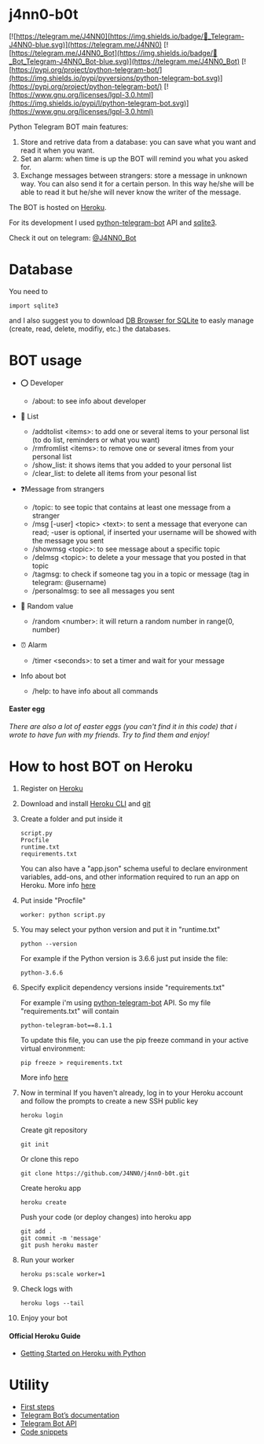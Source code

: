 # j4nn0-b0t

[![https://telegram.me/J4NN0](https://img.shields.io/badge/💬_Telegram-J4NN0-blue.svg)](https://telegram.me/J4NN0) [![https://telegram.me/J4NN0_Bot](https://img.shields.io/badge/💬_Bot_Telegram-J4NN0_Bot-blue.svg)](https://telegram.me/J4NN0_Bot) [![https://pypi.org/project/python-telegram-bot/](https://img.shields.io/pypi/pyversions/python-telegram-bot.svg)](https://pypi.org/project/python-telegram-bot/) [![https://www.gnu.org/licenses/lgpl-3.0.html](https://img.shields.io/pypi/l/python-telegram-bot.svg)](https://www.gnu.org/licenses/lgpl-3.0.html)

Python Telegram BOT main features:
1. Store and retrive data from a database: you can save what you want and read it when you want. 
2. Set an alarm: when time is up the BOT will remind you what you asked for.
3. Exchange messages between strangers: store a message in unknown way. You can also send it for a certain person. In this way he/she will be able to read it but he/she will never know the writer of the message.  

The BOT is hosted on [Heroku](https://www.heroku.com/).

For its development I used [python-telegram-bot](https://github.com/python-telegram-bot/python-telegram-bot) API and [sqlite3](https://docs.python.org/2/library/sqlite3.html).

Check it out on telegram: [@J4NN0_Bot](http://telegram.me/J4NN0_Bot)

# Database

You need to 

    import sqlite3
    
and I also suggest you to download [DB Browser for SQLite](https://sqlitebrowser.org) to easly manage (create, read, delete, modifiy, etc.) the databases. 

# BOT usage

- ⭕ Developer
    - /about: to see info about developer
    
- 📝 List
    - /addtolist \<items>: to add one or several items to your personal list (to do list, reminders or what you want)
    - /rmfromlist \<items>: to remove  one or several itmes from your personal list
    - /show_list: it shows items that you added to your personal list
    - /clear_list: to delete all items from your pesonal list

- ❓Message from strangers
    - /topic: to see topic that contains at least one message from a stranger
    - /msg [-user] \<topic> \<text>: to sent a message that everyone can read; -user is optional, if inserted your username will be showed with the message you sent
    - /showmsg \<topic>: to see message about a specific topic
    - /delmsg \<topic>: to delete a your message that you posted in that topic
    - /tagmsg: to check if someone tag you in a topic or message (tag in telegram: @username)
    - /personalmsg: to see all messages you sent

- 🔀 Random value
    - /random \<number>: it will return a random number in range(0, number)

- ⏰ Alarm
    - /timer \<seconds>: to set a timer and wait for your message
    
- Info about bot
    - /help:  to have info about all commands
    
#### Easter egg

*There are also a lot of easter eggs (you can't find it in this code) that i wrote to have fun with my friends. Try to find them and enjoy!*

# How to host BOT on Heroku

1. Register on [Heroku](https://www.heroku.com/)
2. Download and install [Heroku CLI](https://devcenter.heroku.com/articles/getting-started-with-python#set-up) and [git](https://git-scm.com/downloads)
3. Create a folder and put inside it
        
       script.py
       Procfile
       runtime.txt
       requirements.txt
       
   You can also have a "app.json" schema useful to declare environment variables, add-ons, and other information required to run an app on Heroku. More info [here](https://devcenter.heroku.com/articles/app-json-schema)

4. Put inside "Procfile"

       worker: python script.py
   
5. You may select your python version and put it in "runtime.txt"

       python --version
        
   For example if the Python version is 3.6.6 just put inside the file:
   
       python-3.6.6

6. Specify explicit dependency versions inside "requirements.txt"
   
   For example i'm using [python-telegram-bot](https://github.com/python-telegram-bot/python-telegram-bot) API.
   So my file "requirements.txt" will contain 
   
       python-telegram-bot==8.1.1
       
   To update this file, you can use the pip freeze command in your active virtual environment:
   
       pip freeze > requirements.txt
       
   More info [here](https://devcenter.heroku.com/articles/python-runtimes#selecting-a-runtime) 
   
7. Now in terminal 
   If you haven't already, log in to your Heroku account and follow the prompts to create a new SSH public key
   
       heroku login
   
   Create git repository   

       git init
           
    Or clone this repo
    
       git clone https://github.com/J4NN0/j4nn0-b0t.git
   
   Create heroku app
   
       heroku create
   
   Push your code (or deploy changes) into heroku app
   
       git add .
       git commit -m 'message'
       git push heroku master

8. Run your worker

       heroku ps:scale worker=1

9. Check logs with

       heroku logs --tail
        
10. Enjoy your bot

#### Official Heroku Guide

- [Getting Started on Heroku with Python](https://devcenter.heroku.com/articles/getting-started-with-python#set-up)

# Utility

- [First steps](https://github.com/python-telegram-bot/python-telegram-bot/wiki/Extensions-%E2%80%93-Your-first-Bot)
- [Telegram Bot’s documentation](https://python-telegram-bot.readthedocs.io/en/stable/index.html)
- [Telegram Bot API](https://core.telegram.org/bots/api#forcereply)
- [Code snippets](https://github.com/python-telegram-bot/python-telegram-bot/wiki/Code-snippets#general-code-snippets)
